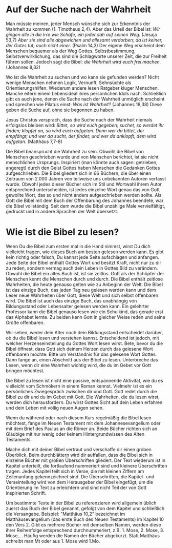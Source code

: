 # Auf der Suche nach der Wahrheit
Man müsste meinen, jeder Mensch wünsche sich zur Erkenntnis der Wahrheit zu kommen (1. Timotheus 2,4). Aber das Urteil der Bibel ist: *Wir gingen alle in die Irre wie Schafe, ein jeder sah auf seinen Weg.* (Jesaja 53,7) *Aber sie sind alle abgewichen und allesamt verdorben; da ist keiner, der Gutes tut, auch nicht einer.* (Psalm 14,3) Der eigene Weg erscheint dem Menschen bequemer als der Weg Gottes. Selbstbestimmung, Selbstverwirklichung, das sind die Schlagworte unserer Zeit, die zur Freiheit führen sollen. Jedoch sagt die Bibel: *die Wahrheit wird euch frei machen.* (Johannes 8,32)

Wo ist die Wahrheit zu suchen und wo kann sie gefunden werden? Nicht wenige Menschen nehmen Logik, Vernunft, Sehnsüchte als Orientierungshilfen. Wiederum andere lesen Ratgeber kluger Menschen. Manche eifern einem Lebensideal ihres persönlichen Idols nach. Schließlich gibt es auch jene, denen die Suche nach der Wahrheit unmöglich erscheint und sprechen wie Pilatus einst: *Was ist Wahrheit?* (Johannes 18,38) Diese geben die Suche auf, ohne sie begonnen zu haben.

Jesus Christus versprach, dass die Suche nach der Wahrheit niemals erfolgslos bleiben wird: *Bittet, so wird euch gegeben; suchet, so werdet ihr finden; klopfet an, so wird euch aufgetan. Denn wer da bittet, der empfängt; und wer da sucht, der findet; und wer da anklopft, dem wird aufgetan.* (Matthäus 7,7-8)

Die Bibel beansprucht die Wahrheit zu sein. Obwohl die Bibel von Menschen geschrieben wurde und von Menschen berichtet, ist sie nicht menschlichen Ursprungs. Inspiriert (man könnte auch sagen: getrieben, angeregt) durch den Geist Gottes haben Menschen die Gedanken Gottes aufgeschrieben. Die Bibel gliedert sich in 66 Büchern, die über einen Zeitraum von 2.000 Jahren von teilweise uns unbekannten Autoren verfasst wurde. Obwohl jedes dieser Bücher sich im Stil und Wortwahl ihrem Autor entsprechend unterscheiden, ist jedes einzelne Wort genau das von Gott gewollte Wort, das so und nicht anders aufgeschrieben werden sollte. Als Gott die Bibel mit dem Buch der Offenbarung des Johannes beendete, war die Bibel vollständig. Seit dem wurde die Bibel unzählige Male vervielfältigt, gedruckt und in andere Sprachen der Welt übersetzt.

# Wie ist die Bibel zu lesen?

Wenn Du die Bibel zum ersten mal in die Hand nimmst, wirst Du dich vielleicht fragen, wie dieses Buch am besten gelesen werden kann. Es gibt kein richtig oder falsch, Du kannst jede Seite aufschlagen und anfangen. Jede Seite der Bibel enthält Gottes Wort und besitzt Kraft, nicht nur zu dir zu reden, sondern vermag auch dein Leben in Gottes Bild zu verändern. Obwohl die Bibel ein altes Buch ist, ist sie zeitlos. Gott als der Schöpfer der Menschen kennt die Menschen durch und durch. Die Bibel enthält zeitlose Wahrheiten, die heute genauso gelten wie zu Anbeginn der Welt. Die Bibel ist das einzige Buch, das jeden Tag neu gelesen werden kann und dem Leser neue Wahrheiten über Gott, diese Welt und sich selbst offenbaren wird. Die Bibel ist auch das einzige Buch, das unabhängig von Bildungsstand oder Lebensalter gelesen werden kann. Ein gelehrter Professor kann die Bibel genauso lesen wie ein Schulkind, das gerade erst das Alphabet lernte. Zu beiden kann Gott in gleicher Weise reden und seine Größe offenbaren. 

Wir sehen, weder dein Alter noch dein Bildungsstand entscheidet darüber, ob du die Bibel lesen und verstehen kannst. Entscheidend ist jedoch, mit welcher Herzenseinstellung du Gottes Wort lesen wirst. Bete, bevor du die Bibel öffnest, dass Gott sich deinem Herzen durch das gelesene Wort offenbaren möchte. Bitte um Verständnis für das gelesene Wort Gottes. Dann fange an, einen Abschnitt aus der Bibel zu lesen. Unterbreche das Lesen, wenn dir eine Wahrheit wichtig wird, die du im Gebet vor Gott bringen möchtest.

Die Bibel zu lesen ist nicht eine passive, entspannende Aktivität, wie du es vielleicht vom Schmökern in einem Roman kennst. Vielmehr ist es ein persönliches Zwiegespräch zwischen dir und Gott. Gott redet durch die Bibel zu dir und du im Gebet mit Gott. Die Wahrheiten, die du lesen wirst, werden dich herausfordern. Du wirst Gottes Sicht auf dein Leben erfahren und dein Leben mit völlig neuen Augen sehen.

Wenn du während oder nach diesem Kurs regelmäßig die Bibel lesen möchtest, fange im Neuen Testament mit dem Johannesevangelium oder mit dem Brief des Paulus an die Römer an. Beide Bücher richten sich an Gläubige mit nur wenig oder keinem Hintergrundwissen des Alten Testaments. 

Mache dich mit deiner Bibel vertraut und verschaffe dir einen groben Überblick. Beim durchblättern wird dir auffallen, dass die Bibel sich in einzelne Bücher mit großen Überschriften gliedert. Der Text wiederum ist in Kapitel unterteilt, die fortlaufend nummeriert sind und kleinere Überschriften tragen. Jedes Kapitel teilt sich in Verse, die mit kleinen Ziffern am Zeilenanfang gekennzeichnet sind. Die Überschriften, die Kapitel- und Verseinteilung wird von dem Herausgeber der Bibel eingefügt, um die Orientierung im Text zu erleichtern und sind nicht Teil der von Gott inspirierten Schrift.

Um bestimmte Texte in der Bibel zu referenzieren wird allgemein üblich zuerst das Buch der Bibel genannt, gefolgt von dem Kapitel und schließlich die Versangabe. Beispiel: "Matthäus 10,2" bezeichnet im Matthäusevangelium (das erste Buch des Neuen Testaments) im Kapitel 10 den Vers 2. Gibt es mehrere Bücher mit demselben Namen, werden diese ihrer Reihenfolge entsprechend durchnummeriert, z.B. 1. Mose, 2. Mose, 3. Mose,... Häufig werden die Namen der Bücher abgekürzt. Statt Matthäus schreibt man Mt oder aus 1. Mose wird 1.Mo.
